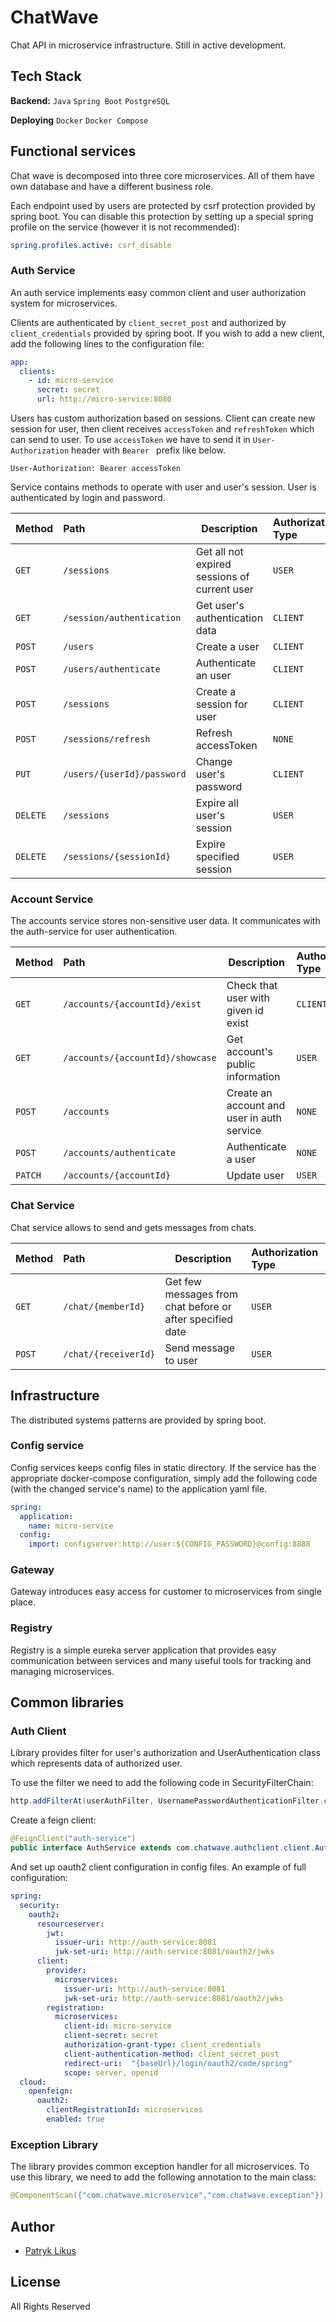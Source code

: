 # ChatWave
Chat API in microservice infrastructure.
Still in active development.

## Tech Stack

**Backend:** `Java` `Spring Boot` `PostgreSQL`

**Deploying** `Docker` `Docker Compose`

## Functional services
Chat wave is decomposed into three core microservices. All of them have own database and have a different business role.

Each endpoint used by users are protected by csrf protection provided by spring boot. You can disable this protection by setting up a special spring profile on the service (however it is not recommended):
```yaml
spring.profiles.active: csrf_disable
```


### Auth Service

An auth service implements easy common client and user authorization system for microservices.

Clients are authenticated by `client_secret_post` and authorized by `client_credentials` provided by spring boot.
If you wish to add a new client, add the following lines to the configuration file:
```yaml
app:
  clients:
    - id: micro-service
      secret: secret
      url: http://micro-service:8080
```

Users has custom authorization based on sessions. Client can create new session for user, then client receives `accessToken` and `refreshToken` which can send to user.
To use `accessToken` we have to send it in `User-Authorization` header with `Bearer ` prefix like below.  
```http
User-Authorization: Bearer accessToken
```

Service contains methods to operate with user and user's session. 
User is authenticated by login and password. 

| Method   | Path                                    | Description                                    | Authorization Type |
|:---------|:----------------------------------------|------------------------------------------------|:-------------------|
| `GET`    | `/sessions`                             | Get all not expired sessions of current user   | `USER`             |
| `GET`    | `/session/authentication`               | Get user's authentication data                 | `CLIENT`           |
| `POST`   | `/users`                                | Create a user                                  | `CLIENT`           |
| `POST`   | `/users/authenticate`                   | Authenticate an user                           | `CLIENT`           |
| `POST`   | `/sessions`                             | Create a session for user                      | `CLIENT`           |
| `POST`   | `/sessions/refresh`                     | Refresh accessToken                            | `NONE`             |
| `PUT`    | `/users/{userId}/password`              | Change user's password                         | `CLIENT`           |
| `DELETE` | `/sessions`                             | Expire all user's session                      | `USER`             |
| `DELETE` | `/sessions/{sessionId}`                 | Expire specified session                       | `USER`             |

### Account Service

The accounts service stores non-sensitive user data. It communicates with the auth-service for user authentication.

| Method | Path                             | Description                                | Authorization Type |
|:-------|:---------------------------------|--------------------------------------------|:-------------------|
| `GET`  | `/accounts/{accountId}/exist`    | Check that user with given id exist        | `CLIENT`           |
| `GET`  | `/accounts/{accountId}/showcase` | Get account's public information           | `USER`             |
| `POST` | `/accounts`                      | Create an account and user in auth service | `NONE`             |
| `POST` | `/accounts/authenticate`         | Authenticate a user                        | `NONE`             |
| `PATCH`| `/accounts/{accountId}`          | Update user                                | `USER`             |

### Chat Service

Chat service allows to send and gets messages from chats.

| Method | Path                 | Description                                               | Authorization Type |
|:-------|:---------------------|-----------------------------------------------------------|:-------------------|
| `GET`  | `/chat/{memberId}`   | Get few messages from chat before or after specified date | `USER`             |
| `POST` | `/chat/{receiverId}` | Send message to user                                      | `USER`             |

## Infrastructure
The distributed systems patterns are provided by spring boot.

### Config service
Config services keeps config files in static directory.
If the service has the appropriate docker-compose configuration, simply add the following code (with the changed service's name) to the application yaml file.
```yaml
spring:
  application:
    name: micro-service
  config:
    import: configserver:http://user:${CONFIG_PASSWORD}@config:8888
```

### Gateway
Gateway introduces easy access for customer to microservices from single place.

### Registry
Registry is a simple eureka server application that provides easy communication between services and many useful tools for tracking and managing microservices.

## Common libraries

### Auth Client
Library provides filter for user's authorization and UserAuthentication class which represents data of authorized user. 

To use the filter we need to add the following code in SecurityFilterChain:

```java
http.addFilterAt(userAuthFilter, UsernamePasswordAuthenticationFilter.class);
```
Create a feign client:
```java
@FeignClient("auth-service")
public interface AuthService extends com.chatwave.authclient.client.AuthClient {}
```

And set up oauth2 client configuration in config files.
An example of full configuration:

```yaml
spring:
  security:
    oauth2:
      resourceserver:
        jwt:
          issuer-uri: http://auth-service:8081
          jwk-set-uri: http://auth-service:8081/oauth2/jwks
      client:
        provider:
          microservices:
            issuer-uri: http://auth-service:8081
            jwk-set-uri: http://auth-service:8081/oauth2/jwks
        registration:
          microservices:
            client-id: micro-service
            client-secret: secret
            authorization-grant-type: client_credentials
            client-authentication-method: client_secret_post
            redirect-uri:  "{baseUrl}/login/oauth2/code/spring"
            scope: server, openid
  cloud:
    openfeign:
      oauth2:
        clientRegistrationId: microservices
        enabled: true
```

### Exception Library
The library provides common exception handler for all microservices.
To use this library, we need to add the following annotation to the main class:
```java
@ComponentScan({"com.chatwave.microservice","com.chatwave.exception"})
```


## Author
- [Patryk Likus](https://www.linkedin.com/in/patryk-l-80186326b/)


## License
All Rights Reserved

